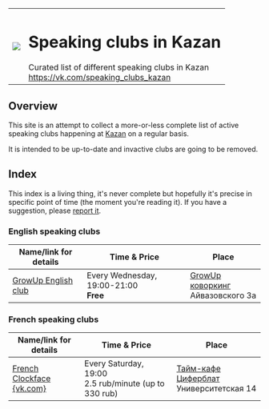 <table>
  <tr><td>
    <image src="https://avatars2.githubusercontent.com/u/44430516?s=400&u=6fea2d2e02b453ea48e2cea9ead958d4a819ebb9&v=4"/>
  </td><td>
    <h1>Speaking clubs in Kazan</h1>
    Curated list of different speaking clubs in Kazan<br>
    <a href="https://vk.com/speaking_clubs_kazan">https://vk.com/speaking_clubs_kazan</a>
  </td></tr>
</table>

## Overview

This site is an attempt to collect a more-or-less complete list of active
speaking clubs happening at [Kazan](https://en.wikipedia.org/wiki/Kazan) on a regular basis.

It is intended to be up-to-date and invactive clubs are going to be removed.

## Index

This index is a living thing, it's never complete but hopefully it's
precise in specific point of time (the moment you're reading it).
If you have a suggestion, please [report it](https://github.com/speaking-clubs-kazan/speaking-clubs-kazan.github.io/issues/new).

### English speaking clubs

| Name/link for details | Time & Price | Place |
|-----------------------|--------------|-------|
| [GrowUp English club](/english/growup_english_club/) | Every Wednesday, 19:00-21:00<br>**Free** | [GrowUp коворкинг](https://vk.com/growupkzn)<br>Айвазовского 3а |

### French speaking clubs

| Name/link for details | Time & Price | Place |
|-----------------------|--------------|-------|
| [French Clockface](/french/french_clockface)<br>[{vk.com}](https://vk.com/event120418108) | Every Saturday, 19:00<br>2.5 rub/minute (up to 330 rub) | [Тайм-кафе Циферблат](https://vk.com/clockfacekzn)<br>Университетская 14 |